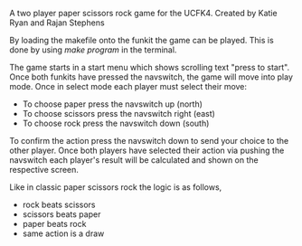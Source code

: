 A two player paper scissors rock game for the UCFK4. Created by Katie Ryan and Rajan Stephens

By loading the makefile onto the funkit the game can be played. This is done by using _make program_ in the terminal.

The game starts in a start menu which shows scrolling text "press to start". Once both funkits have pressed the navswitch, the game will move into play mode. Once in select mode each player must select their move:

- To choose paper press the navswitch up (north)
- To choose scissors press the navswitch right (east)
- To choose rock press the navswitch down (south)

 To confirm the action press the navswitch down to send your choice to the other player. Once both players have selected their action via pushing the navswitch each player's result will be calculated and shown on the respective screen. 

Like in classic paper scissors rock the logic is as follows, 
- rock beats scissors
- scissors beats paper 
- paper beats rock
- same action is a draw
